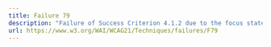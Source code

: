 ```yaml
---
title: Failure 79
description: "Failure of Success Criterion 4.1.2 due to the focus state of a user interface component not being programmatically determinable or no notification of change of focus state available"
url: https://www.w3.org/WAI/WCAG21/Techniques/failures/F79
---
```

